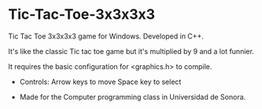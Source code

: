# Tic-Tac-Toe-3x3x3x3
Tic Tac Toe 3x3x3x3 game for Windows. Developed in C++.

It's like the classic Tic tac toe game but it's multiplied by 9 and a lot funnier.

It requires the basic configuration for <graphics.h> to compile.

- Controls:
Arrow keys to move
Space key to select


- Made for the Computer programming class in Universidad de Sonora.
